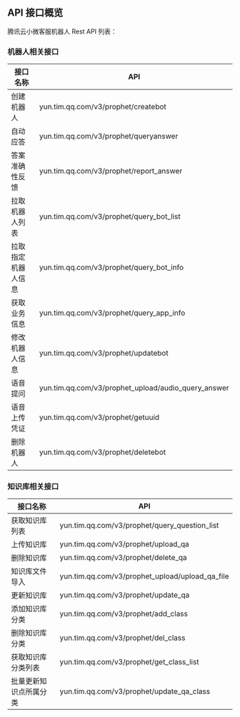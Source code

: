 ## API 接口概览
腾讯云小微客服机器人 Rest API 列表：

### 机器人相关接口

| 接口名称 |  API | 
|---------|---------|
|创建机器人 | yun.tim.qq.com/v3/prophet/createbot | 
|自动应答|	yun.tim.qq.com/v3/prophet/queryanswer|
|答案准确性反馈|	yun.tim.qq.com/v3/prophet/report_answer|
|拉取机器人列表|	yun.tim.qq.com/v3/prophet/query_bot_list|
|拉取指定机器人信息|	yun.tim.qq.com/v3/prophet/query_bot_info|
|获取业务信息|	yun.tim.qq.com/v3/prophet/query_app_info|
|修改机器人信息|	yun.tim.qq.com/v3/prophet/updatebot|
|语音提问|	yun.tim.qq.com/v3/prophet_upload/audio_query_answer|
|语音上传凭证|	yun.tim.qq.com/v3/prophet/getuuid|
| 删除机器人    | yun.tim.qq.com/v3/prophet/deletebot |

### 知识库相关接口
| 接口名称 |  API | 
|---------|---------|
|获取知识库列表|	yun.tim.qq.com/v3/prophet/query_question_list|
|上传知识库|	yun.tim.qq.com/v3/prophet/upload_qa|
|删除知识库|	yun.tim.qq.com/v3/prophet/delete_qa|
|知识库文件导入|	yun.tim.qq.com/v3/prophet_upload/upload_qa_file|
|更新知识库|	yun.tim.qq.com/v3/prophet/update_qa|
| 添加知识库分类    | yun.tim.qq.com/v3/prophet/add_class        |
| 删除知识库分类    | yun.tim.qq.com/v3/prophet/del_class        |
| 获取知识库分类列表    | yun.tim.qq.com/v3/prophet/get_class_list        |
| 批量更新知识点所属分类    | yun.tim.qq.com/v3/prophet/update_qa_class   |
